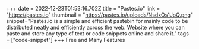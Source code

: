 +++
date = 2022-12-23T01:53:16.702Z
title = "Pastes.io"
link = "https://pastes.io"
thumbnail = "https://pastes.io/uploads/NsdxOs1JoQ.png"
snippet="Pastes.io is a simple and efficient pastebin for mainly code to be distributed neatly and efficiently across the web. Website where you can paste and store any type of text or code snippets online and share it."
tags = ["code-snippet"]
+++
Free and Many Features

